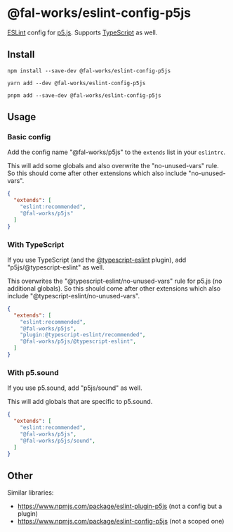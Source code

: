 # @fal-works/eslint-config-p5js

[ESLint](https://eslint.org/) config for [p5.js](https://p5js.org/).
Supports [TypeScript](https://www.typescriptlang.org/) as well.

## Install

```shell
npm install --save-dev @fal-works/eslint-config-p5js
```

```shell
yarn add --dev @fal-works/eslint-config-p5js
```

```shell
pnpm add --save-dev @fal-works/eslint-config-p5js
```

## Usage

### Basic config

Add the config name "@fal-works/p5js" to the `extends` list in your `eslintrc`.

This will add some globals and also overwrite the "no-unused-vars" rule.  
So this should come after other extensions which also include "no-unused-vars".

```json
{
  "extends": [
    "eslint:recommended",
    "@fal-works/p5js"
  ]
}
```

### With TypeScript

If you use TypeScript (and the [@typescript-eslint](https://github.com/typescript-eslint/typescript-eslint) plugin), add "p5js/@typescript-eslint" as well.

This overwrites the "@typescript-eslint/no-unused-vars" rule for p5.js (no additional globals).
So this should come after other extensions which also include "@typescript-eslint/no-unused-vars".

```json
{
  "extends": [
    "eslint:recommended",
    "@fal-works/p5js",
    "plugin:@typescript-eslint/recommended",
    "@fal-works/p5js/@typescript-eslint",
  ]
}
```

### With p5.sound

If you use p5.sound, add "p5js/sound" as well.

This will add globals that are specific to p5.sound.

```json
{
  "extends": [
    "eslint:recommended",
    "@fal-works/p5js",
    "@fal-works/p5js/sound",
  ]
}
```


## Other

Similar libraries:

- <https://www.npmjs.com/package/eslint-plugin-p5js> (not a config but a plugin)
- <https://www.npmjs.com/package/eslint-config-p5js> (not a scoped one)

